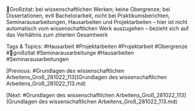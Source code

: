 Großzitat: bei wissenschaftlichen Werken; keine Obergrenze; bei Dissertationen, 
evtl Bachelorarbeit, nicht bei Praktikumsberichten, Seminarausarbeitungen, 
Hausarbeiten und Projektarbeiten – hier ist nicht automatisch vom 
wissenschaftlichen Werk auszugehen – bezieht sich auf das Verhältnis zum 
zitierten Gesamtwerk

   Tags & Topics:
   #Hausarbeit
   #Projektarbeiten
   #Projektarbeit
   #Obergrenze
   #großzitat
   #Seminarausarbeitunge
   #Hausarbeiten
   #Seminarausarbeitungen

[Previous: #Grundlagen des wissenschaftlichen Arbeitens_Groß_281022_113](Grundlagen des wissenschaftlichen Arbeitens_Groß_281022_113.md)

[Next: #Grundlagen des wissenschaftlichen Arbeitens_Groß_281022_113](Grundlagen des wissenschaftlichen Arbeitens_Groß_281022_113.md)
